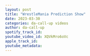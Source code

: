 ```yaml
---
layout: post
title: "WrestleMania Prediction Show"
date: 2023-03-30
categories: da-call-up videos
author: da-call-up
spotify_track_id: 
youtube_video_id: XQVkMro6oVc
apple_track_id: 
youtube_metadata: 
---
```


